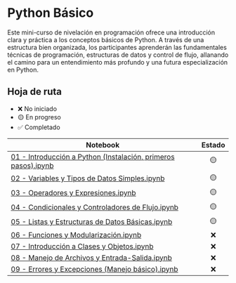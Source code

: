 # Python Básico

Este mini-curso de nivelación en programación ofrece una introducción clara y
práctica a los conceptos básicos de Python. A través de una estructura bien
organizada, los participantes aprenderán las fundamentales técnicas de
programación, estructuras de datos y control de flujo, allanando el camino para
un entendimiento más profundo y una futura especialización en Python.

## Hoja de ruta

-   ❌ No iniciado
-   🟡 En progreso
-   ✅ Completado

Notebook                                                                                                                                        | Estado
----------------------------------------------------------------------------------------------------------------------------------------------- | :-----:
[01 - Introducción a Python (Instalación, primeros pasos).ipynb](/01%20-%20Introducción%20a%20Python%20(Instalación,%20primeros%20pasos).ipynb) | 🟡
[02 - Variables y Tipos de Datos Simples.ipynb](/02%20-%20Variables%20y%20Tipos%20de%20Datos%20Simples.ipynb)                                   | 🟡
[03 - Operadores y Expresiones.ipynb](/03%20-%20Operadores%20y%20Expresiones.ipynb)                                                             | 🟡
[04 - Condicionales y Controladores de Flujo.ipynb](/04%20-%20Condicionales%20y%20Controladores%20de%20Flujo.ipynb)                             | 🟡
[05 - Listas y Estructuras de Datos Básicas.ipynb](/05%20-%20Listas%20y%20Estructuras%20de%20Datos%20Básicas.ipynb)                             | 🟡
[06 - Funciones y Modularización.ipynb](/06%20-%20Funciones%20y%20Modularización.ipynb)                                                         | ❌
[07 - Introducción a Clases y Objetos.ipynb](/07%20-%20Introducción%20a%20Clases%20y%20Objetos.ipynb)                                           | ❌
[08 - Manejo de Archivos y Entrada-Salida.ipynb](/08%20-%20Manejo%20de%20Archivos%20y%20Entrada-Salida.ipynb)                                   | ❌
[09 - Errores y Excepciones (Manejo básico).ipynb](/09%20-%20Errores%20y%20Excepciones%20(Manejo%20básico).ipynb)                               | ❌
